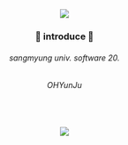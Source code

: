 <div align=center>
	<img src="https://capsule-render.vercel.app/api?type=egg&color=auto&height=200&section=header&text=YUNJU&fontSize=90" />	
</div>
<div align=center>
	<h3>🥨 introduce 🥨</h3>
	<h6> sangmyung univ. software 20. </h6>
	<h6> OHYunJu </h6>
</div>
<br>
<br>
<div align="center">
	<img src="https://github-readme-stats.vercel.app/api?username=OH-YUNJU&show_icons=true">
</div>
<p align="center"
[![Solved.ac프로필](http://mazassumnida.wtf/api/v2/generate_badge?boj=bibi0218)](https://solved.ac/bibi0218)
